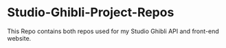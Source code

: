 # Studio-Ghibli-Project-Repos
This Repo contains both repos used for my Studio Ghibli API and front-end website.
